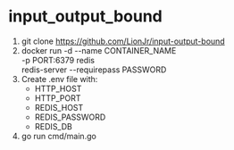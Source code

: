 # input_output_bound

1. git clone https://github.com/LionJr/input-output-bound
2. docker run -d --name CONTAINER_NAME \
              -p PORT:6379 redis \
               redis-server --requirepass PASSWORD
3. Create .env file with:
    - HTTP_HOST
    - HTTP_PORT
    - REDIS_HOST
    - REDIS_PASSWORD
    - REDIS_DB
4. go run cmd/main.go
